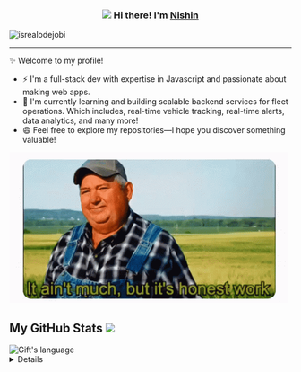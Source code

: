 <!-- Heading -->
<h3 align="center"><img src = "https://raw.githubusercontent.com/MartinHeinz/MartinHeinz/master/wave.gif" width = 30px> Hi there! I'm  <a href="https://www.linkedin.com/in/nishins616/">Nishin</a></h3>

<!-- Profile Views -->

<p align="left"> <img src="https://komarev.com/ghpvc/?username=nish616&label=Profile%20views&color=0e75b6&style=flat" alt="isrealodejobi" />
</p>

 <!-- About section -->

---
✨ Welcome to my profile! 
- ⚡ I'm a full-stack dev with expertise in Javascript and passionate about making web apps.
- 🌱 I'm currently learning and building scalable backend services for fleet operations. Which includes, real-time vehicle tracking, real-time alerts, data analytics, and many more!
- 😄 Feel free to explore my repositories—I hope you discover something valuable!

<img src="readmeGIF.gif" />

<!-- About section: END -->
 
<!-- GitHub section -->

 ##  My GitHub Stats <img src = "https://i.pinimg.com/originals/65/c4/f4/65c4f452571be1261e9c623f7da488ac.gif" width = 35px> 
 
 <div>
  <img src="https://github-readme-stats.vercel.app/api/top-langs?username=nish616&langs_count=10&show_icons=true&locale=en&layout=compact&theme=light" alt="Gift's language" height="192px"  width="500px"/>
</div>

<details>
  <img src="https://github-readme-stats.anuraghazra1.vercel.app/api?username=nish616&show_icons=true" />
</details>

<!-- GitHub section: END -->


<!--
- 🔭 I’m currently working on ...
- 🌱 I’m currently learning ...
- 👯 I’m looking to collaborate on ...
- 🤔 I’m looking for help with ...
- 💬 Ask me about ...
- 📫 How to reach me: ...
- 😄 Pronouns: ...
- ⚡ Fun fact: ...
-->
